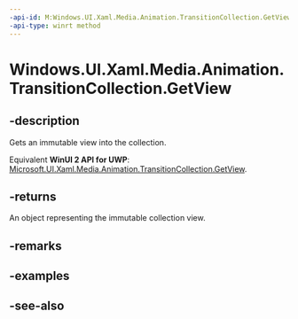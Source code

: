 ```yaml
---
-api-id: M:Windows.UI.Xaml.Media.Animation.TransitionCollection.GetView
-api-type: winrt method
---
```


<!-- Method syntax
public Windows.Foundation.Collections.IVectorView<Windows.UI.Xaml.Media.Animation.Transition> GetView()
-->

# Windows.UI.Xaml.Media.Animation.TransitionCollection.GetView

## -description
Gets an immutable view into the collection.

Equivalent **WinUI 2 API for UWP**: [Microsoft.UI.Xaml.Media.Animation.TransitionCollection.GetView](/windows/winui/api/microsoft.ui.xaml.media.animation.transitioncollection.getview).

## -returns
An object representing the immutable collection view.

## -remarks

## -examples

## -see-also
